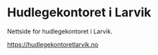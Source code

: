 # Hudlegekontoret i Larvik

Nettside for hudlegekontoret i Larvik.

https://hudlegekontoretlarvik.no
